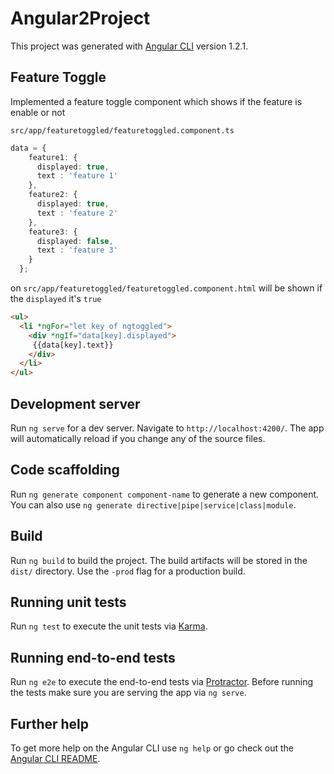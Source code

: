 # Angular2Project

This project was generated with [Angular CLI](https://github.com/angular/angular-cli) version 1.2.1.

## Feature Toggle

Implemented a feature toggle component which shows if the feature is enable or not

`src/app/featuretoggled/featuretoggled.component.ts`
```typescript
data = {
    feature1: {
      displayed: true,
      text : 'feature 1'
    },
    feature2: {
      displayed: true,
      text : 'feature 2'
    },
    feature3: {
      displayed: false,
      text : 'feature 3'
    }
  };
```

on `src/app/featuretoggled/featuretoggled.component.html` will be shown if the `displayed` it's `true`

```html
<ul>
  <li *ngFor="let key of ngtoggled">
    <div *ngIf="data[key].displayed">
     {{data[key].text}}
    </div>
  </li>
</ul>

```

## Development server

Run `ng serve` for a dev server. Navigate to `http://localhost:4200/`. The app will automatically reload if you change any of the source files.

## Code scaffolding

Run `ng generate component component-name` to generate a new component. You can also use `ng generate directive|pipe|service|class|module`.

## Build

Run `ng build` to build the project. The build artifacts will be stored in the `dist/` directory. Use the `-prod` flag for a production build.

## Running unit tests

Run `ng test` to execute the unit tests via [Karma](https://karma-runner.github.io).

## Running end-to-end tests

Run `ng e2e` to execute the end-to-end tests via [Protractor](http://www.protractortest.org/).
Before running the tests make sure you are serving the app via `ng serve`.

## Further help

To get more help on the Angular CLI use `ng help` or go check out the [Angular CLI README](https://github.com/angular/angular-cli/blob/master/README.md).
